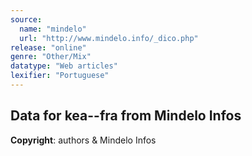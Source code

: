 ```yaml
---
source:
  name: "mindelo"
  url: "http://www.mindelo.info/_dico.php"
release: "online"
genre: "Other/Mix"
datatype: "Web articles"
lexifier: "Portuguese"
---
```


## Data for kea--fra from Mindelo Infos

**Copyright**: authors & Mindelo Infos
